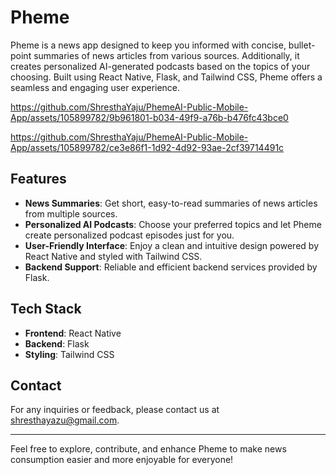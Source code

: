 # Pheme

Pheme is a news app designed to keep you informed with concise, bullet-point summaries of news articles from various sources. Additionally, it creates personalized AI-generated podcasts based on the topics of your choosing. Built using React Native, Flask, and Tailwind CSS, Pheme offers a seamless and engaging user experience.

https://github.com/ShresthaYaju/PhemeAI-Public-Mobile-App/assets/105899782/9b961801-b034-49f9-a76b-b476fc43bce0

https://github.com/ShresthaYaju/PhemeAI-Public-Mobile-App/assets/105899782/ce3e86f1-1d92-4d92-93ae-2cf39714491c


## Features

- **News Summaries**: Get short, easy-to-read summaries of news articles from multiple sources.
- **Personalized AI Podcasts**: Choose your preferred topics and let Pheme create personalized podcast episodes just for you.
- **User-Friendly Interface**: Enjoy a clean and intuitive design powered by React Native and styled with Tailwind CSS.
- **Backend Support**: Reliable and efficient backend services provided by Flask.

## Tech Stack

- **Frontend**: React Native
- **Backend**: Flask
- **Styling**: Tailwind CSS

## Contact

For any inquiries or feedback, please contact us at [shresthayazu@gmail.com](mailto:shresthayazu@gmail.com).

---

Feel free to explore, contribute, and enhance Pheme to make news consumption easier and more enjoyable for everyone!
